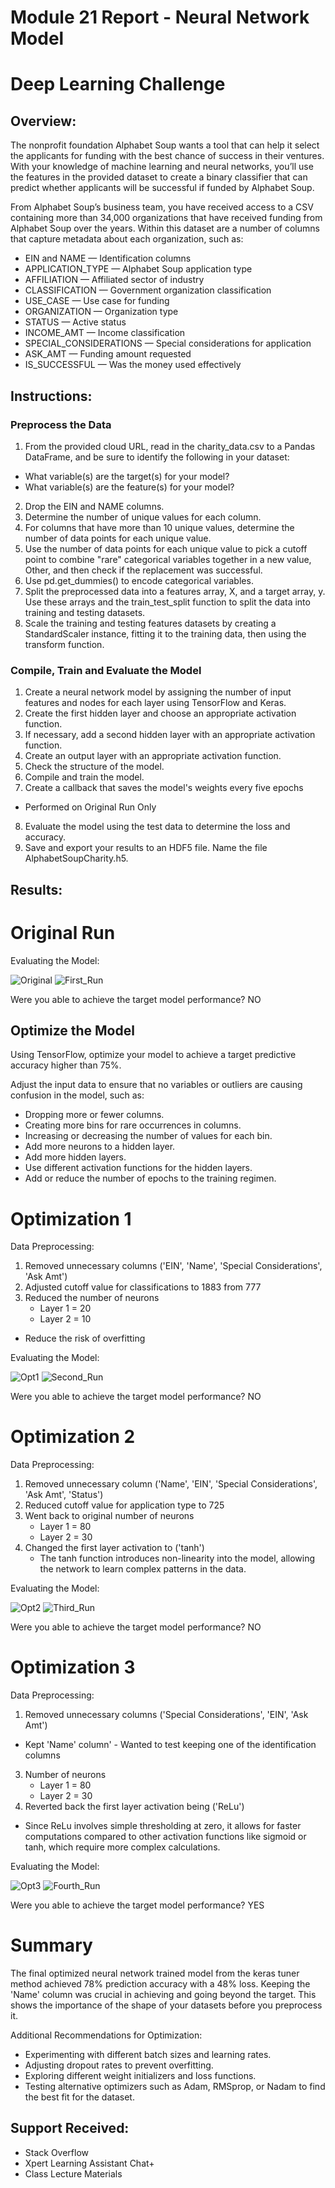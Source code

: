 # Module 21 Report - Neural Network Model
# Deep Learning Challenge

## Overview:
The nonprofit foundation Alphabet Soup wants a tool that can help it select the applicants for funding with the best chance of success in their ventures. With your knowledge of machine learning and neural networks, you’ll use the features in the provided dataset to create a binary classifier that can predict whether applicants will be successful if funded by Alphabet Soup.

From Alphabet Soup’s business team, you have received access to a CSV containing more than 34,000 organizations that have received funding from Alphabet Soup over the years. Within this dataset are a number of columns that capture metadata about each organization, such as:

* EIN and NAME — Identification columns
* APPLICATION_TYPE — Alphabet Soup application type
* AFFILIATION — Affiliated sector of industry
* CLASSIFICATION — Government organization classification
* USE_CASE — Use case for funding
* ORGANIZATION — Organization type
* STATUS — Active status
* INCOME_AMT — Income classification
* SPECIAL_CONSIDERATIONS — Special considerations for application
* ASK_AMT — Funding amount requested
* IS_SUCCESSFUL — Was the money used effectively

## Instructions:
### Preprocess the Data
1) From the provided cloud URL, read in the charity_data.csv to a Pandas DataFrame, and be sure to identify the following in your dataset:

* What variable(s) are the target(s) for your model?
* What variable(s) are the feature(s) for your model?

2) Drop the EIN and NAME columns.
3) Determine the number of unique values for each column.
4) For columns that have more than 10 unique values, determine the number of data points for each unique value.
5) Use the number of data points for each unique value to pick a cutoff point to combine "rare" categorical variables together in a new value, Other, and then check if the replacement was successful.
6) Use pd.get_dummies() to encode categorical variables.
7) Split the preprocessed data into a features array, X, and a target array, y. Use these arrays and the train_test_split function to split the data into training and testing datasets.
8) Scale the training and testing features datasets by creating a StandardScaler instance, fitting it to the training data, then using the transform function.

### Compile, Train and Evaluate the Model
1) Create a neural network model by assigning the number of input features and nodes for each layer using TensorFlow and Keras.
2) Create the first hidden layer and choose an appropriate activation function.
3) If necessary, add a second hidden layer with an appropriate activation function.
4) Create an output layer with an appropriate activation function.
5) Check the structure of the model.
6) Compile and train the model.
7) Create a callback that saves the model's weights every five epochs
* Performed on Original Run Only

8) Evaluate the model using the test data to determine the loss and accuracy.
9) Save and export your results to an HDF5 file. Name the file AlphabetSoupCharity.h5.

## Results:
# Original Run
Evaluating the Model:

![Original](https://github.com/mlbybee/deep-learning-challenge/blob/main/Resources/Original_definingmodel.png)
![First_Run](https://github.com/mlbybee/deep-learning-challenge/blob/main/Resources/First_Run.png)

Were you able to achieve the target model performance? NO

## Optimize the Model
Using TensorFlow, optimize your model to achieve a target predictive accuracy higher than 75%.

Adjust the input data to ensure that no variables or outliers are causing confusion in the model, such as:
* Dropping more or fewer columns.
* Creating more bins for rare occurrences in columns.
* Increasing or decreasing the number of values for each bin.
* Add more neurons to a hidden layer.
* Add more hidden layers.
* Use different activation functions for the hidden layers.
* Add or reduce the number of epochs to the training regimen.

# Optimization 1
Data Preprocessing:
1) Removed unnecessary columns ('EIN', 'Name', 'Special Considerations', 'Ask Amt')
2) Adjusted cutoff value for classifications to 1883 from 777
3) Reduced the number of neurons
    - Layer 1 = 20
    - Layer 2 = 10
* Reduce the risk of overfitting

Evaluating the Model:

![Opt1](https://github.com/mlbybee/deep-learning-challenge/blob/main/Resources/Optimization1_definingmodel.png)
![Second_Run](https://github.com/mlbybee/deep-learning-challenge/blob/main/Resources/Second_Run.png)

Were you able to achieve the target model performance? NO

# Optimization 2
Data Preprocessing:
1) Removed unnecessary column ('Name', 'EIN', 'Special Considerations', 'Ask Amt', 'Status')
2) Reduced cutoff value for application type to 725
3) Went back to original number of neurons
    - Layer 1 = 80
    - Layer 2 = 30
4) Changed the first layer activation to ('tanh')
    - The tanh function introduces non-linearity into the model, allowing the network to learn complex patterns in the data. 

Evaluating the Model:

![Opt2](https://github.com/mlbybee/deep-learning-challenge/blob/main/Resources/Optimization2_definingmodel.png)
![Third_Run](https://github.com/mlbybee/deep-learning-challenge/blob/main/Resources/Third_Run.png)

Were you able to achieve the target model performance? NO

# Optimization 3
Data Preprocessing:
1) Removed unnecessary columns ('Special Considerations', 'EIN', 'Ask Amt')
* Kept 'Name' column' - Wanted to test keeping one of the identification columns
3) Number of neurons
    - Layer 1 = 80
    - Layer 2 = 30
4) Reverted back the first layer activation being ('ReLu')
* Since ReLu involves simple thresholding at zero, it allows for faster computations compared to other activation functions like sigmoid or tanh, which require more complex calculations.

Evaluating the Model:

![Opt3](https://github.com/mlbybee/deep-learning-challenge/blob/main/Resources/Optimization3_definingmodel.png)
![Fourth_Run](https://github.com/mlbybee/deep-learning-challenge/blob/main/Resources/Fourth_Run.png)

Were you able to achieve the target model performance? YES

# Summary
The final optimized neural network trained model from the keras tuner method achieved 78% prediction accuracy with a 48% loss. Keeping the 'Name' column was crucial in achieving and going beyond the target. This shows the importance of the shape of your datasets before you preprocess it.

Additional Recommendations for Optimization: 

* Experimenting with different batch sizes and learning rates.
* Adjusting dropout rates to prevent overfitting.
* Exploring different weight initializers and loss functions.
* Testing alternative optimizers such as Adam, RMSprop, or Nadam to find the best fit for the dataset.
  
## Support Received:
* Stack Overflow
* Xpert Learning Assistant Chat+
* Class Lecture Materials
